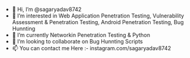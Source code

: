 - 👋 Hi, I’m @sagaryadav8742
- 👀 I’m interested in Web Application Penetration Testing, Vulnerability Assessment & Penetration Testing, Android Penetration Testing, Bug Hunnting
- 🌱 I’m currently Networkin Penetration Testing & Python 
- 💞️ I’m looking to collaborate on Bug Hunnting Scripts
- 📫 You can contact me Here :- instagram.com/sagaryadav8742

<!---
sagaryadav8742/sagaryadav8742 is a ✨ special ✨ repository because its `README.md` (this file) appears on your GitHub profile.
You can click the Preview link to take a look at your changes.
--->
